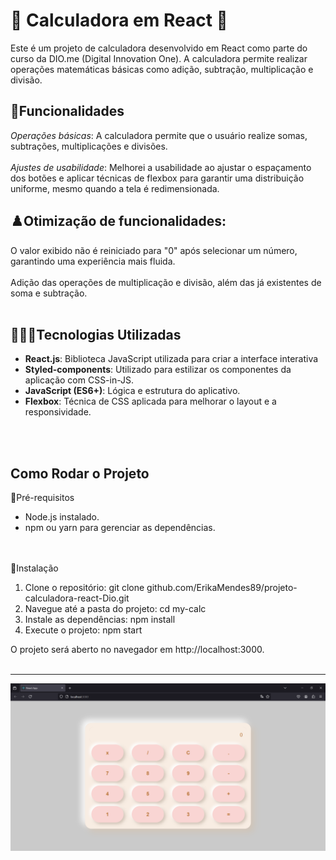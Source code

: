 # 🚀 Calculadora em React 🧮

Este é um projeto de calculadora desenvolvido em React como parte do curso da DIO.me (Digital Innovation One). 
A calculadora permite realizar operações matemáticas básicas como adição, subtração, multiplicação e divisão.
<br>
## 📐Funcionalidades
<i>Operações básicas</i>: A calculadora permite que o usuário realize somas, subtrações, multiplicações e divisões.<br><br>
<i>Ajustes de usabilidade</i>: Melhorei a usabilidade ao ajustar o espaçamento dos botões e aplicar técnicas de flexbox para garantir uma distribuição uniforme, mesmo quando a tela é redimensionada.<br>

## ♟️Otimização de funcionalidades: 
O valor exibido não é reiniciado para "0" após selecionar um número, garantindo uma experiência mais fluida.<br><br>
Adição das operações de multiplicação e divisão, além das já existentes de soma e subtração.
<br><br>
## 👩🏾‍💻Tecnologias Utilizadas
<ul>
  <li><b>React.js</b>: Biblioteca JavaScript utilizada para criar a interface interativa</li>
  <li><b>Styled-components</b>: Utilizado para estilizar os componentes da aplicação com CSS-in-JS.</li>
  <li><b>JavaScript (ES6+)</b>: Lógica e estrutura do aplicativo.</li>
  <li><b>Flexbox</b>: Técnica de CSS aplicada para melhorar o layout e a responsividade.</li>
</ul>
<br><br>

## Como Rodar o Projeto
📌Pré-requisitos
<ul>
  <li>Node.js instalado.</li>
  <li>npm ou yarn para gerenciar as dependências.</li>
</ul>
<br><br>
📌Instalação
<ol>
  <li>Clone o repositório: git clone github.com/ErikaMendes89/projeto-calculadora-react-Dio.git</li>
  <li>Navegue até a pasta do projeto: cd my-calc</li>
  <li>Instale as dependências: npm install</li>
  <li>Execute o projeto: npm start </li>
</ol>
O projeto será aberto no navegador em http://localhost:3000.
<br><br>
<hr>
<img src="https://github.com/ErikaMendes89/projeto-calculadora-react-Dio/blob/master/Captura%20de%20tela%202024-09-05%20150910.png">



